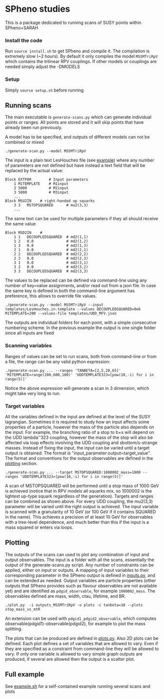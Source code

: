 # SPheno studies

This is a package dedicated to running scans of SUSY points within SPheno+SARAH

### Install the code

Run `source install.sh` to get SPheno and compile it. The compilation is extremely slow (~2 hours).
By default it only compiles the model `MSSMTriRpV` which contains the trilinear RPV couplings. If other
models or couplings are needed simply adjust the -DMODELS

### Setup 

Simply `source setup.sh` before running

## Running scans

The main executable is `generate-scans.py` which can generate individual points or ranges. All points are stored
and it will skip points that have already been run previously.

A model has to be specified, and outputs of different models can not be combined or mixed
```
./generate-scan.py --model MSSMTriRpV
```

The input is a plain text LesHouches file (see [example](templates/LesHouches.in.template)) where any number of parameters
are not defined but have instead a text field that will be replaced by the actual value:
```
Block EXTPAR        # Input parameters
    1 M1TEMPLATE    # M1input
    2 5000          # M2input
    3 5000          # M3input
    ...
Block MSU2IN    # right-handed up squarks 
    3 3   MSTOPSQUARED      # mu2(3,3)
    ...
```

The same text can be used for multiple parameters if they all should receive the same value
```
Block MSD2IN    #  
    1 1   DECOUPLEDSQUARED  # md2(1,1)
    1 2   0.0               # md2(1,2)
    1 3   0.0               # md2(1,3)
    2 1   0.0               # md2(2,1)
    2 2   DECOUPLEDSQUARED  # md2(2,2)
    2 3   0.0               # md2(2,3)
    3 1   0.0               # md2(3,1)
    3 2   0.0               # md2(3,2)
    3 3   DECOUPLEDSQUARED  # md2(3,3)
```

The values to be replaced can be defined via command-line using any number of key=value assignments, and/or read out from a json file.
In case the same key is defined in both the command-line argument has preference, this allows to override file values.
```
./generate-scan.py --model MSSMTriRpV --input templates/LesHouches.in.template --values DECOUPLEDSQUARED=9e6 M1TEMPLATE=200 --values-file templates/UDD_MFV.json
```

The outputs are individual folders for each point, with a simple consecutive numbering scheme. In the previous example the output is one single folder since all inputs are fixed

### Scanning variables

Ranges of values can be set to run scans, both from command-line or from a file, the range can be any valid python expression:
```
./generate-scan.py ... --ranges 'TANBETA=[2,5,20,65]' 'M1TEMPLATE=range(200,600,100)' 'UDDTEMPLATE323=[pow(10,-i) for i in range(5)]'
```

Notice the above expression will generate a scan in 3 dimension, which might take very long to run.

### Target variables

All the variables defined in the input are defined at the level of the SUSY lagrangian. 
Sometimes it is required to study how an input affects some properties of a particle, however the mass of the particle also depends on the input.
For example, the branching ratio of a stop to b+s will depend on the UDD lambda''323 coupling, however the mass of the stop will also be affected via
loop effects involving the UDD coupling and sbottom/s-strange masses. Instead of fixing the input, the input can be varied until a target output is obtained.
The format is "input_parameter:output=target_value". The format and conventions for the output observables are defined in the [plotting](#plotting) section.
```
./generate-scan.py ... --target MSTOPSQUARED:1000002_mass=1000 --ranges 'UDDTEMPLATE323=[pow(10,-i) for i in range(5)]'
```

A scan of MSTOPSQUARED will be performed until a stop mass of 1000 GeV is achieved (notice that in RPV models all squarks mix, so 1000002 is the lightest up-type squark regardless of the generation).
Targets and ranges can be combined as shown above. For every UDD coupling, the mu2(3,3) parameter will be varied until the right output is achieved.
The input variable is scanned with a granularity of 10 GeV (or 100 GeV if it contains SQUARED in the name). This achieves a precision of at least 10 GeV for observables with a tree-level dependence, and much better than this if the input is a mass squared or enters via loops.

## Plotting

The outputs of the scans can used to plot any combination of input and output observables. The input is a folder with all the scans, essentially the output of the generate-scans.py script.
Any number of constraints can be applied, either on input or outputs. A mapping of input variables to their corresponding parameter in the SPheno output is defined in [inputs.py](python/inputs.py), and can be extended as needed.
Output variables are particle properties (other outputs that SPheno provides such as flavour observables are not available yet) and are identified as `pdgid_observable`, for example `1000002_mass`.
The observables defined are mass, width, ctau, lifetime, and BR.
```
./plot.py  -i outputs_MSSMTriRpV -o plots -c tanbeta=10 --plots stop_mass_vs_mtR
```
An extension can be used with `pdgid1_pdgid2_observable`, which computes observable(pdgid1)-observable(pdgid2), for example to plot the mass splitting.

The plots that can be produced are defined in [plots.py](python/plots.py). Also 2D plots can be defined. Each plot defines a set of variables that are allowed to vary. Even if they are specified as a constraint from command-line they will be allowed to vary. If only one variable is allowed to vary simple graph outputs are produced, if several are allowed then the output is a scatter plot.

## Full example

See [example.sh](example.sh) for a self-contained example running several scans and plots
